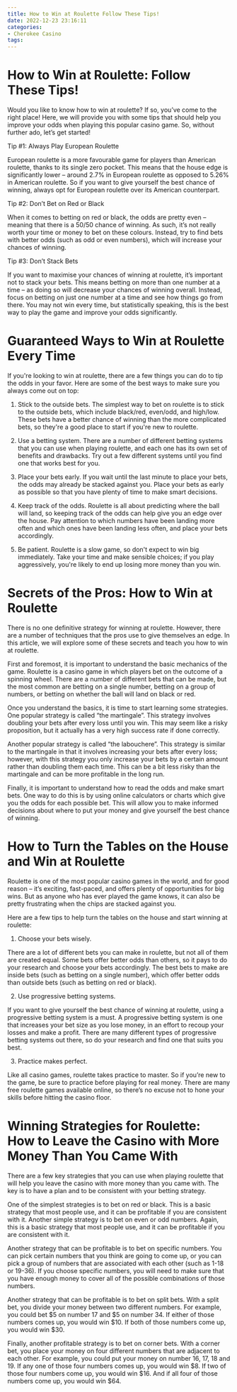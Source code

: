 ```yaml
---
title: How to Win at Roulette Follow These Tips!
date: 2022-12-23 23:16:11
categories:
- Cherokee Casino
tags:
---
```



#  How to Win at Roulette: Follow These Tips!

Would you like to know how to win at roulette? If so, you’ve come to the right place! Here, we will provide you with some tips that should help you improve your odds when playing this popular casino game. So, without further ado, let’s get started!

Tip #1: Always Play European Roulette

European roulette is a more favourable game for players than American roulette, thanks to its single zero pocket. This means that the house edge is significantly lower – around 2.7% in European roulette as opposed to 5.26% in American roulette. So if you want to give yourself the best chance of winning, always opt for European roulette over its American counterpart.

Tip #2: Don’t Bet on Red or Black

When it comes to betting on red or black, the odds are pretty even – meaning that there is a 50/50 chance of winning. As such, it’s not really worth your time or money to bet on these colours. Instead, try to find bets with better odds (such as odd or even numbers), which will increase your chances of winning.

Tip #3: Don’t Stack Bets

If you want to maximise your chances of winning at roulette, it’s important not to stack your bets. This means betting on more than one number at a time – as doing so will decrease your chances of winning overall. Instead, focus on betting on just one number at a time and see how things go from there. You may not win every time, but statistically speaking, this is the best way to play the game and improve your odds significantly.

#  Guaranteed Ways to Win at Roulette Every Time

If you're looking to win at roulette, there are a few things you can do to tip the odds in your favor. Here are some of the best ways to make sure you always come out on top:

1. Stick to the outside bets. The simplest way to bet on roulette is to stick to the outside bets, which include black/red, even/odd, and high/low. These bets have a better chance of winning than the more complicated bets, so they're a good place to start if you're new to roulette.

2. Use a betting system. There are a number of different betting systems that you can use when playing roulette, and each one has its own set of benefits and drawbacks. Try out a few different systems until you find one that works best for you.

3. Place your bets early. If you wait until the last minute to place your bets, the odds may already be stacked against you. Place your bets as early as possible so that you have plenty of time to make smart decisions.

4. Keep track of the odds. Roulette is all about predicting where the ball will land, so keeping track of the odds can help give you an edge over the house. Pay attention to which numbers have been landing more often and which ones have been landing less often, and place your bets accordingly.

5. Be patient. Roulette is a slow game, so don't expect to win big immediately. Take your time and make sensible choices; if you play aggressively, you're likely to end up losing more money than you win.

#  Secrets of the Pros: How to Win at Roulette

There is no one definitive strategy for winning at roulette. However, there are a number of techniques that the pros use to give themselves an edge. In this article, we will explore some of these secrets and teach you how to win at roulette.

First and foremost, it is important to understand the basic mechanics of the game. Roulette is a casino game in which players bet on the outcome of a spinning wheel. There are a number of different bets that can be made, but the most common are betting on a single number, betting on a group of numbers, or betting on whether the ball will land on black or red.

Once you understand the basics, it is time to start learning some strategies. One popular strategy is called “the martingale”. This strategy involves doubling your bets after every loss until you win. This may seem like a risky proposition, but it actually has a very high success rate if done correctly.

Another popular strategy is called “the labouchere”. This strategy is similar to the martingale in that it involves increasing your bets after every loss; however, with this strategy you only increase your bets by a certain amount rather than doubling them each time. This can be a bit less risky than the martingale and can be more profitable in the long run.

Finally, it is important to understand how to read the odds and make smart bets. One way to do this is by using online calculators or charts which give you the odds for each possible bet. This will allow you to make informed decisions about where to put your money and give yourself the best chance of winning.

#  How to Turn the Tables on the House and Win at Roulette

Roulette is one of the most popular casino games in the world, and for good reason – it’s exciting, fast-paced, and offers plenty of opportunities for big wins. But as anyone who has ever played the game knows, it can also be pretty frustrating when the chips are stacked against you.

Here are a few tips to help turn the tables on the house and start winning at roulette:

1. Choose your bets wisely.

There are a lot of different bets you can make in roulette, but not all of them are created equal. Some bets offer better odds than others, so it pays to do your research and choose your bets accordingly. The best bets to make are inside bets (such as betting on a single number), which offer better odds than outside bets (such as betting on red or black).

2. Use progressive betting systems.

If you want to give yourself the best chance of winning at roulette, using a progressive betting system is a must. A progressive betting system is one that increases your bet size as you lose money, in an effort to recoup your losses and make a profit. There are many different types of progressive betting systems out there, so do your research and find one that suits you best.

3. Practice makes perfect.

Like all casino games, roulette takes practice to master. So if you’re new to the game, be sure to practice before playing for real money. There are many free roulette games available online, so there’s no excuse not to hone your skills before hitting the casino floor.

#  Winning Strategies for Roulette: How to Leave the Casino with More Money Than You Came With

There are a few key strategies that you can use when playing roulette that will help you leave the casino with more money than you came with. The key is to have a plan and to be consistent with your betting strategy.

One of the simplest strategies is to bet on red or black. This is a basic strategy that most people use, and it can be profitable if you are consistent with it. Another simple strategy is to bet on even or odd numbers. Again, this is a basic strategy that most people use, and it can be profitable if you are consistent with it.

Another strategy that can be profitable is to bet on specific numbers. You can pick certain numbers that you think are going to come up, or you can pick a group of numbers that are associated with each other (such as 1-18 or 19-36). If you choose specific numbers, you will need to make sure that you have enough money to cover all of the possible combinations of those numbers.

Another strategy that can be profitable is to bet on split bets. With a split bet, you divide your money between two different numbers. For example, you could bet $5 on number 17 and $5 on number 34. If either of those numbers comes up, you would win $10. If both of those numbers come up, you would win $30.

Finally, another profitable strategy is to bet on corner bets. With a corner bet, you place your money on four different numbers that are adjacent to each other. For example, you could put your money on number 16, 17, 18 and 19. If any one of those four numbers comes up, you would win $8. If two of those four numbers come up, you would win $16. And if all four of those numbers come up, you would win $64.